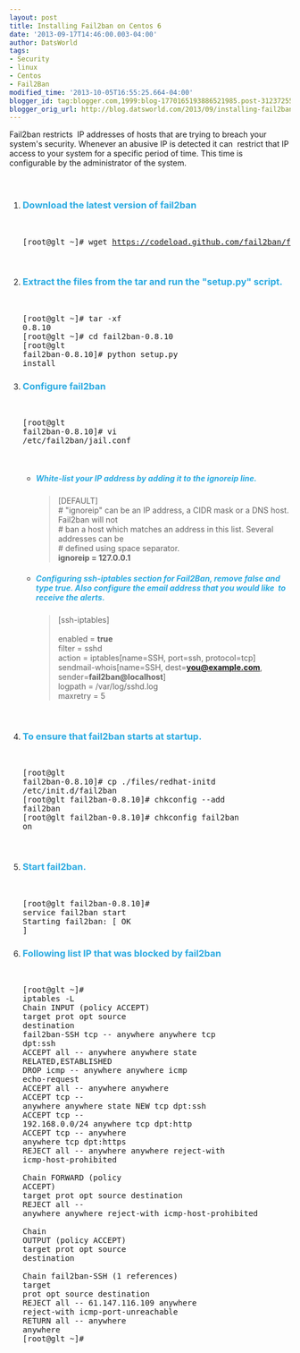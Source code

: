 ```yaml
---
layout: post
title: Installing Fail2ban on Centos 6
date: '2013-09-17T14:46:00.003-04:00'
author: DatsWorld
tags:
- Security
- linux
- Centos
- Fail2Ban
modified_time: '2013-10-05T16:55:25.664-04:00'
blogger_id: tag:blogger.com,1999:blog-1770165193886521985.post-3123725537635147074
blogger_orig_url: http://blog.datsworld.com/2013/09/installing-fail2ban-on-centos-6.html
---
```


Fail2ban restricts&nbsp; IP addresses of hosts that are trying to breach your system's security. Whenever an abusive IP is detected it can&nbsp; restrict that IP access to your system for a specific period of time. This time is configurable by the administrator of the system. <br /><br /><br /><ol><li><h3><span style="color: #29aae1;">Download the latest version of fail2ban</span></h3></li><br /><pre class="pre1">[root@glt ~]# wget https://codeload.github.com/fail2ban/fail2ban/tar.gz/0.8.10</pre><br /><li><h3><span style="color: #29aae1;">Extract the files from the tar and run the "setup.py" script. </span></h3></li><br /><pre class="pre1">[root@glt ~]# tar -xf 0.8.10<br />[root@glt ~]# cd fail2ban-0.8.10<br />[root@glt fail2ban-0.8.10]# python setup.py install<br /></pre><li><h3><span style="color: #29aae1;">Configure fail2ban</span></h3></li><br /><pre class="pre1">[root@glt fail2ban-0.8.10]# vi /etc/fail2ban/jail.conf</pre><br /><ul><li><h5><span style="color: #29aae1;">White-list your IP address by adding it to the ignoreip line.</span></h5></li><blockquote class="style2">[DEFAULT]<br /># "ignoreip" can be an IP address, a CIDR mask or a DNS host. Fail2ban will not<br /># ban a host which matches an address in this list. Several addresses can be<br /># defined using space separator.<br /><b>ignoreip = 127.0.0.1</b></blockquote><li><h5><span style="color: #29aae1;">Configuring ssh-iptables section for Fail2Ban, remove false and type true. Also configure the email address that you would like&nbsp; to receive the alerts.</span></h5></li><blockquote class="style2">[ssh-iptables]<br /><br />enabled  = <b>true</b><br />filter   = sshd<br />action   = iptables[name=SSH, port=ssh, protocol=tcp]<br />sendmail-whois[name=SSH, dest=<b>you@example.com</b>,&nbsp; sender=<b>fail2ban@localhost</b>]<br />logpath  = /var/log/sshd.log<br />maxretry = 5</blockquote></ul><br /><li><h3><span style="color: #29aae1;">To ensure that fail2ban starts at startup.</span></h3></li><br /><pre class="pre1">[root@glt fail2ban-0.8.10]# cp ./files/redhat-initd /etc/init.d/fail2ban<br />[root@glt fail2ban-0.8.10]# chkconfig --add fail2ban<br />[root@glt fail2ban-0.8.10]# chkconfig fail2ban on<br /></pre><br /><li><h3><span style="color: #29aae1;">Start fail2ban.</span></h3><br /><pre class="pre1">[root@glt fail2ban-0.8.10]# service fail2ban start<br />Starting fail2ban:                                         [  OK  ]</pre></li><li><h3><span style="color: #29aae1;">Following list IP that was blocked by fail2ban</span></h3><br /><pre class="pre1">[root@glt ~]# iptables -L<br />Chain INPUT (policy ACCEPT)<br />target     prot opt source               destination<br />fail2ban-SSH  tcp  --  anywhere             anywhere            tcp dpt:ssh<br />ACCEPT     all  --  anywhere             anywhere            state RELATED,ESTABLISHED<br />DROP       icmp --  anywhere             anywhere            icmp echo-request<br />ACCEPT     all  --  anywhere             anywhere<br />ACCEPT     tcp  --  anywhere             anywhere            state NEW tcp dpt:ssh<br />ACCEPT     tcp  --  192.168.0.0/24       anywhere            tcp dpt:http<br />ACCEPT     tcp  --  anywhere             anywhere            tcp dpt:https<br />REJECT     all  --  anywhere             anywhere            reject-with icmp-host-prohibited<br /><br />Chain FORWARD (policy ACCEPT)<br />target     prot opt source               destination<br />REJECT     all  --  anywhere             anywhere            reject-with icmp-host-prohibited<br /><br />Chain OUTPUT (policy ACCEPT)<br />target     prot opt source               destination<br /><br />Chain fail2ban-SSH (1 references)<br />target     prot opt source               destination<br />REJECT     all  --  61.147.116.109       anywhere            reject-with icmp-port-unreachable<br />RETURN     all  --  anywhere             anywhere<br />[root@glt ~]#<br /></pre><br /> </li></ol>